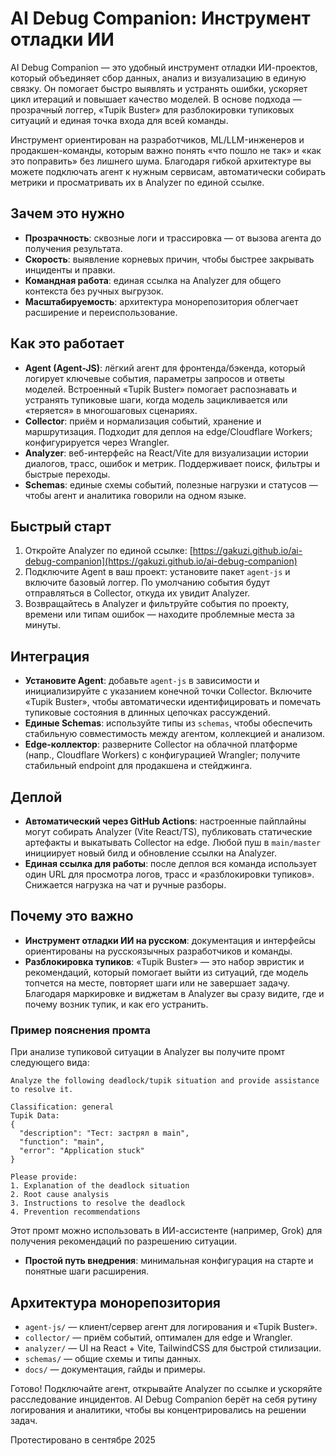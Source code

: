 # AI Debug Companion: Инструмент отладки ИИ

AI Debug Companion — это удобный инструмент отладки ИИ-проектов, который объединяет сбор данных, анализ и визуализацию в единую связку. Он помогает быстро выявлять и устранять ошибки, ускоряет цикл итераций и повышает качество моделей. В основе подхода — прозрачный логгер, «Tupik Buster» для разблокировки тупиковых ситуаций и единая точка входа для всей команды.

Инструмент ориентирован на разработчиков, ML/LLM-инженеров и продакшен-команды, которым важно понять «что пошло не так» и «как это поправить» без лишнего шума. Благодаря гибкой архитектуре вы можете подключать агент к нужным сервисам, автоматически собирать метрики и просматривать их в Analyzer по единой ссылке.

## Зачем это нужно
- **Прозрачность**: сквозные логи и трассировка — от вызова агента до получения результата.
- **Скорость**: выявление корневых причин, чтобы быстрее закрывать инциденты и правки.
- **Командная работа**: единая ссылка на Analyzer для общего контекста без ручных выгрузок.
- **Масштабируемость**: архитектура монорепозитория облегчает расширение и переиспользование.

## Как это работает
- **Agent (Agent-JS)**: лёгкий агент для фронтенда/бэкенда, который логирует ключевые события, параметры запросов и ответы моделей. Встроенный «Tupik Buster» помогает распознавать и устранять тупиковые шаги, когда модель зацикливается или «теряется» в многошаговых сценариях.
- **Collector**: приём и нормализация событий, хранение и маршрутизация. Подходит для деплоя на edge/Cloudflare Workers; конфигурируется через Wrangler.
- **Analyzer**: веб-интерфейс на React/Vite для визуализации истории диалогов, трасс, ошибок и метрик. Поддерживает поиск, фильтры и быстрые переходы.
- **Schemas**: единые схемы событий, полезные нагрузки и статусов — чтобы агент и аналитика говорили на одном языке.

## Быстрый старт
1. Откройте Analyzer по единой ссылке: [https://gakuzi.github.io/ai-debug-companion](https://gakuzi.github.io/ai-debug-companion)
2. Подключите Agent в ваш проект: установите пакет `agent-js` и включите базовый логгер. По умолчанию события будут отправляться в Collector, откуда их увидит Analyzer.
3. Возвращайтесь в Analyzer и фильтруйте события по проекту, времени или типам ошибок — находите проблемные места за минуты.

## Интеграция
- **Установите Agent**: добавьте `agent-js` в зависимости и инициализируйте с указанием конечной точки Collector. Включите «Tupik Buster», чтобы автоматически идентифицировать и помечать тупиковые состояния в длинных цепочках рассуждений.
- **Единые Schemas**: используйте типы из `schemas`, чтобы обеспечить стабильную совместимость между агентом, коллекцией и анализом.
- **Edge-коллектор**: разверните Collector на облачной платформе (напр., Cloudflare Workers) с конфигурацией Wrangler; получите стабильный endpoint для продакшена и стейджинга.

## Деплой
- **Автоматический через GitHub Actions**: настроенные пайплайны могут собирать Analyzer (Vite React/TS), публиковать статические артефакты и выкатывать Collector на edge. Любой пуш в `main/master` инициирует новый билд и обновление ссылки на Analyzer.
- **Единая ссылка для работы**: после деплоя вся команда использует один URL для просмотра логов, трасс и «разблокировки тупиков». Снижается нагрузка на чат и ручные разборы.

## Почему это важно
- **Инструмент отладки ИИ на русском**: документация и интерфейсы ориентированы на русскоязычных разработчиков и команды.
- **Разблокировка тупиков**: «Tupik Buster» — это набор эвристик и рекомендаций, который помогает выйти из ситуаций, где модель топчется на месте, повторяет шаги или не завершает задачу. Благодаря маркировке и виджетам в Analyzer вы сразу видите, где и почему возник тупик, и как его устранить.

### Пример пояснения промта

При анализе тупиковой ситуации в Analyzer вы получите промт следующего вида:

```
Analyze the following deadlock/tupik situation and provide assistance to resolve it.

Classification: general
Tupik Data:
{
  "description": "Тест: застрял в main",
  "function": "main",
  "error": "Application stuck"
}

Please provide:
1. Explanation of the deadlock situation
2. Root cause analysis
3. Instructions to resolve the deadlock
4. Prevention recommendations
```

Этот промт можно использовать в ИИ-ассистенте (например, Grok) для получения рекомендаций по разрешению ситуации.

- **Простой путь внедрения**: минимальная конфигурация на старте и понятные шаги расширения.

## Архитектура монорепозитория
- `agent-js/` — клиент/сервер агент для логирования и «Tupik Buster».
- `collector/` — приём событий, оптимален для edge и Wrangler.
- `analyzer/` — UI на React + Vite, TailwindCSS для быстрой стилизации.
- `schemas/` — общие схемы и типы данных.
- `docs/` — документация, гайды и примеры.

Готово! Подключайте агент, открывайте Analyzer по ссылке и ускоряйте расследование инцидентов. AI Debug Companion берёт на себя рутину логирования и аналитики, чтобы вы концентрировались на решении задач.

<!-- SEO: инструмент отладки ИИ на русском, разблокировка тупиков -->

Протестировано в сентябре 2025